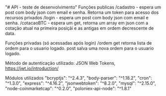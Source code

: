 "# API - teste de desenvolvimento" 
Funções publicas
/cadastro - espera um post com body json com email e senha. Retorna um token para acesso dos recursos privados
/login - espera um post com body json com email e senha.
/cotacaoBTC - espera um get, retorna um array em json com a cotação atual na primeira posiçãi e as antigas em ordem decrescente de data.

Funções privadas (só acessadas após login)
/ordem get retorna lista de ordem para o usuario logado.
	   post salva uma nova ordem para o usuario logado.


Método de autenticação utilizado: JSON Web Tokens, https://jwt.io/introduction/

Módulos utilizados
	"bcryptjs": "^2.4.3",
    "body-parser": "^1.18.2",
    "cron": "^1.3.0",
    "express": "^4.16.2",
    "jsonwebtoken": "^8.2.0",
    "mysql": "^2.15.0",
    "node-coinmarketcap": "^0.2.0",
    "poloniex-api-node": "^1.8.1"
